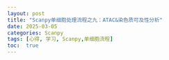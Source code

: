 ```yaml
---
layout: post
title: "Scanpy单细胞处理流程之九：ATAC&染色质可及性分析"
date: 2025-03-05
categories: Scanpy
tags: [心得, 学习, Scanpy,单细胞流程]
toc:  true
---
```

